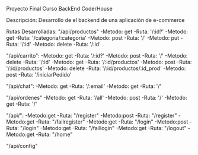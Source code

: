 Proyecto Final Curso BackEnd CoderHouse

Descripción:
Desarrollo de el backend de una aplicación de e-commerce

Rutas Desarrolladas:
"/api/productos"
    -Metodo: get -Ruta: '/:id?'
    -Metodo: get -Ruta: '/categoria/:categoria'
    -Metodo: post -Ruta: '/'
    -Metodo: put -Ruta: '/:id'
    -Metodo: delete -Ruta: '/:id'

"/api/carrito":
    -Metodo: get -Ruta: '/:id?'
    -Metodo: post -Ruta: '/'
    -Metodo: delete -Ruta: '/:id'
    -Metodo: get -Ruta: '/:id/productos'
    -Metodo: post -Ruta: '/:id/productos'
    -Metodo: delete -Ruta: '/:id/productos/:id_prod'
    -Metodo: post -Ruta: '/iniciarPedido'

"/api/chat":
    -Metodo: get -Ruta: '/:email'
    -Metodo: get -Ruta: '/'

"/api/ordenes"
    -Metodo: get -Ruta: '/all'
    -Metodo: post -Ruta: '/'
    -Metodo: get -Ruta: '/'

"/api/":
    -Metodo:get -Ruta: "/register"
    -Metodo:post -Ruta: "/register"
    -Metodo:get -Ruta: "/failregister"
    -Metodo:get -Ruta: "/login"
    -Metodo:post -Ruta: "/login"
    -Metodo:get -Ruta: "/faillogin"
    -Metodo:get -Ruta: "/logout"
    -Metodo:get -Ruta: "/home"

"/api/config"

